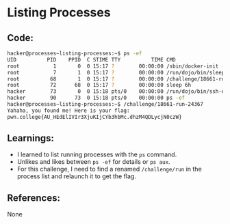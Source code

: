 # Listing Processes
## Code:
```bash
hacker@processes~listing-processes:~$ ps -ef
UID          PID    PPID  C STIME TTY          TIME CMD
root           1       0  0 15:17 ?        00:00:00 /sbin/docker-init -- /nix/var/nix/profiles/default/bin/dojo-init /ru
root           7       1  0 15:17 ?        00:00:00 /run/dojo/bin/sleep 6h
root          68       1  0 15:17 ?        00:00:00 /challenge/18661-run-24367
root          72      68  0 15:17 ?        00:00:00 sleep 6h
hacker        73       0  0 15:18 pts/0    00:00:00 /run/dojo/bin/ssh-entrypoint
hacker        90      73  0 15:18 pts/0    00:00:00 ps -ef
hacker@processes~listing-processes:~$ /challenge/18661-run-24367
Yahaha, you found me! Here is your flag:
pwn.college{AU_HEdElIVIr3XjuKIjCYb3hbMc.dhzM4QDLycjN0czW}
```
## Learnings:
- I learned to list running processes with the `ps` command.
-  Unlikes and likes between `ps -ef` for details or `ps aux`.
-  For this challenge, I need to find a renamed `/challenge/run` in the process list and relaunch it to get the flag.
## References:
None

